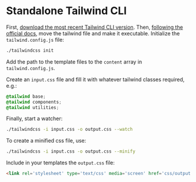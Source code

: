 # Standalone Tailwind CLI

First, [download the most recent Tailwind CLI version](https://github.com/tailwindlabs/tailwindcss/releases/latest). Then, [following the official docs](https://tailwindcss.com/blog/standalone-cli), move the tailwind file and make it executable. Initialize the `tailwind.config.js` file:

```bash
./tailwindcss init
```

Add the path to the template files to the `content` array in `tailwind.config.js`.

Create an `input.css` file and fill it with whatever tailwind classes required, e.g.:

```css
@tailwind base;
@tailwind components;
@tailwind utilities;
```

Finally, start a watcher:

```bash
./tailwindcss -i input.css -o output.css --watch
```

To create a minified css file, use:

```bash
./tailwindcss -i input.css -o output.css --minify
```

Include in your templates the `output.css` file:

```html
<link rel='stylesheet' type='text/css' media='screen' href='css/output.css'>
```